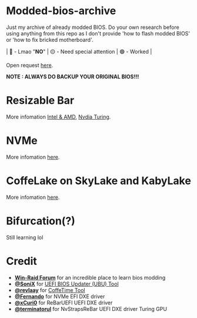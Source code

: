 # Modded-bios-archive
Just my archive of already modded BIOS. Do your own research before using anything from this repo as I don't provide 'how to flash modded BIOS' or 'how to fix bricked motherboard'.

| 🔴 - Lmao "**NO**" | 🟡 - Need special attention | 🟢 - Worked |

Open request [here](https://github.com/HanmineKa/Modded-bios-archive/discussions/1).

**NOTE : ALWAYS DO BACKUP YOUR ORIGINAL BIOS!!!**
# Resizable Bar
More infomation [Intel & AMD](https://github.com/xCuri0/ReBarUEFI), [Nvdia Turing](https://github.com/terminatorul/NvStrapsReBar).
# NVMe
More infomation [here](https://winraid.level1techs.com/t/howto-get-full-nvme-support-for-all-systems-with-an-ami-uefi-bios/30901).
# CoffeLake on SkyLake and KabyLake
More infomation [here](https://winraid.level1techs.com/t/tool-easy-automated-mod-tool-for-coffee-lake-bios/32795).
# Bifurcation(?)
Still learning lol
# Credit
- **[Win-Raid Forum](https://winraid.level1techs.com/)** for an incredible place to learn bios modding
- **[@SoniX](https://winraid.level1techs.com/u/sonix/summary)** for [UEFI BIOS Updater (UBU) Tool](https://winraid.level1techs.com/t/tool-guide-news-uefi-bios-updater-ubu/30357)
- **[@revlaay](https://winraid.level1techs.com/u/revlaay/summary)** for [CoffeTime Tool](https://winraid.level1techs.com/t/tool-easy-automated-mod-tool-for-coffee-lake-bios/32795)
- **[@Fernando](https://winraid.level1techs.com/u/fernando/summary)** for NVMe EFI DXE driver
- **[@xCuri0](https://github.com/xCuri0)** for ReBarUEFI UEFI DXE driver
- **[@terminatorul](https://github.com/terminatorul)** for NvStrapsReBar UEFI DXE driver Turing GPU
